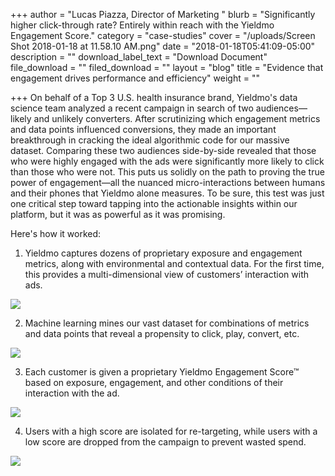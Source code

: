 +++
author = "Lucas Piazza, Director of Marketing "
blurb = "Significantly higher click-through rate? Entirely within reach with the Yieldmo Engagement Score."
category = "case-studies"
cover = "/uploads/Screen Shot 2018-01-18 at 11.58.10 AM.png"
date = "2018-01-18T05:41:09-05:00"
description = ""
download_label_text = "Download Document"
file_download = ""
filed_download = ""
layout = "blog"
title = "Evidence that engagement drives performance and efficiency"
weight = ""

+++
On behalf of a Top 3 U.S. health insurance brand, Yieldmo's data science team analyzed a recent campaign in search of two audiences—likely and unlikely converters. After scrutinizing which engagement metrics and data points influenced conversions, they made an important breakthrough in cracking the ideal algorithmic code for our massive dataset. Comparing these two audiences side-by-side revealed that those who were highly engaged with the ads were significantly more likely to click than those who were not. This puts us solidly on the path to proving the true power of engagement—all the nuanced micro-interactions between humans and their phones that Yieldmo alone measures. To be sure, this test was just one critical step toward tapping into the actionable insights within our platform, but it was as powerful as it was promising.

Here's how it worked:

1. Yieldmo captures dozens of proprietary exposure and engagement metrics, along with environmental and contextual data. For the first time, this provides a multi-dimensional view of customers’ interaction with ads.

![](/uploads/graph1-2.png)

2. Machine learning mines our vast dataset for combinations of metrics and data points that reveal a propensity to click, play, convert, etc.

![](/uploads/graph2.png)

3. Each customer is given a proprietary Yieldmo Engagement Score™ based on exposure, engagement, and other conditions of their interaction with the ad.

![](/uploads/resized.png)

4. Users with a high score are isolated for re-targeting, while users with a low score are dropped from the campaign to prevent wasted spend.

![](/uploads/resized2.png)